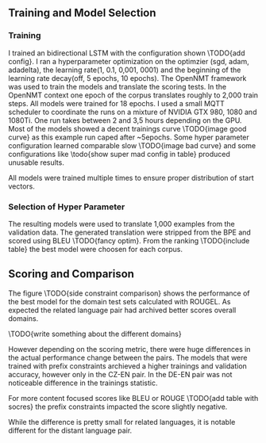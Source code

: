 ## Training and Model Selection
### Training
I trained an bidirectional LSTM with the configuration shown \TODO{add config}.
I ran a hyperparameter optimization on the optimzier (sgd, adam, adadelta), the learning rate(1, 0.1, 0,001, 0001) and the beginning of the learning rate decay(off, 5 epochs, 10 epochs).
The OpenNMT framework was used to train the models and translate the scoring tests.
In the OpenNMT context one epoch of the corpus translates roughly to 2,000 train steps.
All models were trained for 18 epochs.
I used a small MQTT scheduler to coordinate the runs on a mixture of NVIDIA GTX 980, 1080 and 1080Ti.
One run takes between 2 and 3,5 hours depending on the GPU.
Most of the models showed a decent trainings curve \TODO{image good curve} as this example run caped after ~5epochs.
Some hyper parameter configuration learned comparable slow \TODO{image bad curve} and some configurations like \todo{show super mad config in table} produced unusable results.

All models were trained multiple times to ensure proper distribution of start vectors.

### Selection of Hyper Parameter
The resulting models were used to translate 1,000 examples from the validation data. 
The generated translation were stripped from the BPE and scored using BLEU \TODO{fancy optim}.
From the ranking \TODO{include table} the best model were choosen for each corpus.

## Scoring and Comparison
The figure \TODO{side constraint comparison} shows the performance of the best model for the domain test sets calculated with ROUGEL.
As expected the related language pair had archived better scores overall domains.

\TODO{write something about the different domains}

However depending on the scoring metric, there were huge differences in the actual performance change between the pairs.
The models that were trained with prefix constraints archieved a higher trainings and validation accuracy, however only in the CZ-EN pair.
In the DE-EN pair was not noticeable difference in the trainings statistic.

For more content focused scores like BLEU or ROUGE \TODO{add table with socres} the prefix constraints impacted the score slightly negative.

While the difference is pretty small for related languages, it is notable different for the distant language pair.

